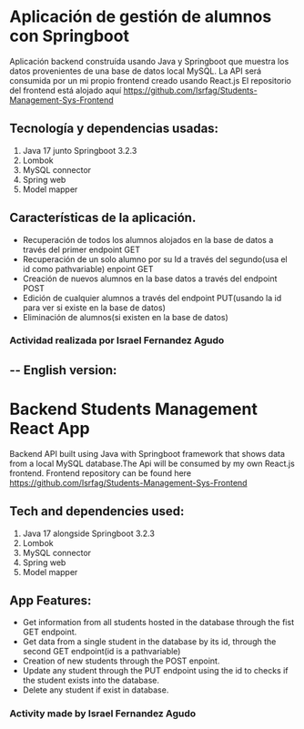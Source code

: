 # Aplicación de gestión de alumnos con Springboot
Aplicación backend construída usando Java y Springboot que muestra los datos provenientes de una base de datos local MySQL. La API será consumida por un mi propio
frontend creado usando React.js
El repositorio del frontend está alojado aquí https://github.com/Isrfag/Students-Management-Sys-Frontend

## Tecnología y dependencias usadas:
1. Java 17 junto Springboot 3.2.3
2. Lombok
3. MySQL connector
4. Spring web
5. Model mapper

## Características de la aplicación.
- Recuperación de todos los alumnos alojados en la base de datos a través del primer endpoint GET
- Recuperación de un solo alumno por su Id a través del segundo(usa el id como pathvariable) enpoint GET
- Creación de nuevos alumnos en la base datos a través del endpoint POST
- Edición de cualquier alumnos a través del endpoint PUT(usando la id para ver si existe en la base de datos)
- Eliminación de alumnos(si existen en la base de datos)

### Actividad realizada por Israel Fernandez Agudo



## -- English version:


# Backend Students Management React App
Backend API built using Java with Springboot framework that shows data from a local MySQL database.The Api will be consumed by my own React.js frontend.
Frontend repository can be found here https://github.com/Isrfag/Students-Management-Sys-Frontend

## Tech and dependencies used:
1. Java 17 alongside Springboot 3.2.3
2. Lombok
3. MySQL connector
4. Spring web
5. Model mapper

## App Features:
- Get information from all students hosted in the database through the fist GET endpoint.
- Get data from a single student in the database by its id, through the second GET endpoint(id is a pathvariable)
- Creation of new students through the POST enpoint.
- Update any student through the PUT endpoint using the id to checks if the student exists into the database.
- Delete any student if exist in database.

### Activity made by Israel Fernandez Agudo
